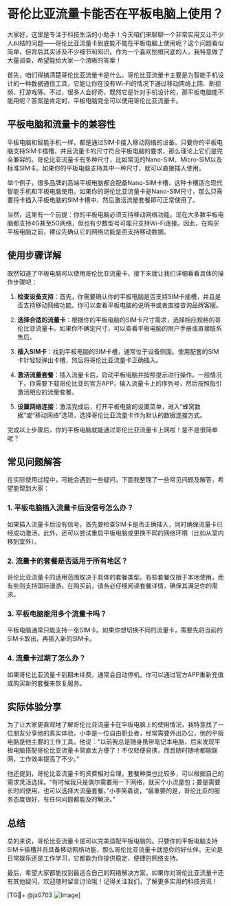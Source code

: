 # 哥伦比亚流量卡能否在平板电脑上使用？

大家好，这里是专注于科技生活的小助手！今天咱们来聊聊一个非常实用又让不少人纠结的问题——哥伦比亚流量卡到底能不能在平板电脑上使用呢？这个问题看似简单，但背后其实涉及不少细节和知识。作为一个喜欢刨根问底的人，我特意做了大量调查，希望能给大家一个清晰的答案！

首先，咱们得搞清楚哥伦比亚流量卡是什么。哥伦比亚流量卡主要是为智能手机设计的一种数据通信工具，它能让你在没有Wi-Fi的情况下通过移动网络上网、刷视频、打游戏等。不过，很多人会好奇，既然它是针对手机设计的，那平板电脑能不能用呢？答案是肯定的，平板电脑完全可以使用哥伦比亚流量卡。

## 平板电脑和流量卡的兼容性

平板电脑和智能手机一样，都是通过SIM卡接入移动网络的设备。只要你的平板电脑支持SIM卡插槽，并且流量卡的尺寸符合平板电脑的要求，那么理论上它们是完全兼容的。哥伦比亚流量卡有多种尺寸，比如常见的Nano-SIM、Micro-SIM以及标准SIM卡。如果你的平板电脑支持其中一种尺寸，就可以直接插入使用。

举个例子，很多品牌的高端平板电脑都会配备Nano-SIM卡槽，这种卡槽适合现代智能手机和平板电脑使用。如果你的哥伦比亚流量卡是Nano-SIM尺寸，那么只需要将卡插入平板电脑的SIM卡槽中，然后激活流量套餐即可正常使用了。

当然，这里有一个前提：你的平板电脑必须支持移动网络功能。现在大多数平板电脑都支持4G甚至5G网络，但也有少数型号可能只支持Wi-Fi连接。因此，在购买平板电脑之前，建议先确认它的网络功能是否支持移动数据。

## 使用步骤详解

既然知道了平板电脑可以使用哥伦比亚流量卡，接下来就让我们详细看看具体的操作步骤吧：

1. **检查设备支持**：首先，你需要确认你的平板电脑是否支持SIM卡插槽，并且是否支持移动网络功能。你可以查看平板电脑的说明书或者直接咨询品牌客服。

2. **选择合适的流量卡**：根据你的平板电脑的SIM卡尺寸需求，选择相应规格的哥伦比亚流量卡。如果你不确定尺寸，可以查看平板电脑的用户手册或直接联系售后。

3. **插入SIM卡**：找到平板电脑的SIM卡槽，通常位于设备侧面。使用配套的SIM卡针轻轻弹出卡槽，然后将哥伦比亚流量卡正确插入。

4. **激活流量套餐**：插入流量卡后，启动平板电脑并按照提示进行操作。一般情况下，你需要下载哥伦比亚的官方APP，输入流量卡上的序列号，然后按照指引激活相应的流量套餐。

5. **设置网络连接**：激活完成后，打开平板电脑的设置菜单，进入“蜂窝数据”或“移动网络”选项，选择哥伦比亚流量卡作为默认的数据连接方式。

完成以上步骤后，你的平板电脑就能通过哥伦比亚流量卡上网啦！是不是很简单呢？

## 常见问题解答

在实际使用过程中，可能会遇到一些疑问，下面我整理了一些常见问题及解答，希望能帮到大家：

### 1. 平板电脑插入流量卡后没信号怎么办？
如果插入流量卡后没有信号，首先要检查SIM卡是否正确插入，同时确保流量卡已经成功激活。此外，还可以尝试重启平板电脑或更换不同的网络环境（比如从室内移到室外）。

### 2. 流量卡的套餐是否适用于所有地区？
哥伦比亚流量卡的适用范围取决于具体的套餐类型。有些套餐仅限于本地使用，而有些则支持国际漫游。在购买前，请务必仔细阅读套餐详情，确保其满足你的需求。

### 3. 平板电脑能用多个流量卡吗？
平板电脑通常只能支持一张SIM卡。如果你想切换不同的流量卡，需要先将当前的SIM卡取出，再插入新的SIM卡。

### 4. 流量卡过期了怎么办？
如果哥伦比亚流量卡到期未续费，通常会自动停机。你可以通过官方APP重新充值或购买新的套餐来恢复服务。

## 实际体验分享

为了让大家更直观地了解哥伦比亚流量卡在平板电脑上的使用情况，我特意找了一位朋友分享他的真实体验。小李是一位自由职业者，经常需要外出办公，他的平板电脑是他主要的工作工具。他说：“以前我总是随身携带笔记本电脑，后来发现平板电脑搭配哥伦比亚流量卡简直太方便了！不仅轻便易携，而且随时随地都能联网，工作效率提高了不少。”

他还提到，哥伦比亚流量卡的资费相对合理，套餐种类也比较多，可以根据自己的需求灵活选择。“有时候我只是偶尔需要用一下网络，就买个小流量包；要是需要长时间使用，也可以选择大流量套餐。”小李笑着说，“最重要的是，哥伦比亚的服务态度很好，有任何问题都能及时解决。”

## 总结

总的来说，哥伦比亚流量卡是可以完美适配平板电脑的。只要你的平板电脑支持SIM卡插槽并且具备移动网络功能，那么哥伦比亚流量卡就是你的好伙伴。无论是日常娱乐还是工作学习，它都能为你提供稳定、便捷的网络支持。

最后，希望大家都能找到最适合自己的网络解决方案。如果你对哥伦比亚流量卡还有其他疑问，欢迎随时留言讨论哦！记得关注我们，了解更多实用的科技资讯！

[TG💪+ @jx0703 ![Image](https://github.com/user-attachments/assets/dbca1d08-cadb-493c-b0ec-ad6f7a83f270)]